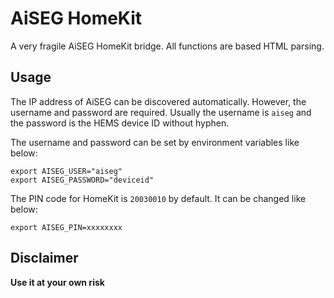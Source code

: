 # AiSEG HomeKit

A very fragile AiSEG HomeKit bridge. All functions are based HTML parsing.

## Usage

The IP address of AiSEG can be discovered automatically. However, the username and password are required. Usually the username is `aiseg` and the password is the HEMS device ID without hyphen.

The username and password can be set by environment variables like below:

```
export AISEG_USER="aiseg"
export AISEG_PASSWORD="deviceid"
```

The PIN code for HomeKit is `20030010` by default. It can be changed like below:

```
export AISEG_PIN=xxxxxxxx
```
## Disclaimer

**Use it at your own risk**
